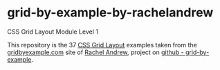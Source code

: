 # grid-by-example-by-rachelandrew

CSS Grid Layout Module Level 1

This repository is the 37 [CSS Grid Layout](https://drafts.csswg.org/css-grid) examples taken from the
[gridbyexample.com](https://gridbyexample.com/) site of [Rachel Andrew](https://github.com/rachelandrew),
project on [github - grid-by-example](https://github.com/rachelandrew/grid-by-example).